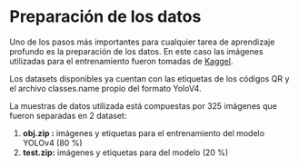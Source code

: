 # Preparación de los datos

Uno de los pasos más importantes para cualquier tarea de aprendizaje profundo es la preparación de los datos. En este caso las imágenes utilizadas para el entrenamiento fueron tomadas de [Kaggel](https://www.kaggle.com/datasets/hamidl/yoloqrlabeled?resource=download). 

Los datasets disponibles ya cuentan con las etiquetas de los códigos QR y el archivo classes.name  propio del formato YoloV4.

La muestras de datos utilizada está compuestas por 325 imágenes que fueron separadas en 2 dataset: 
1. **obj.zip :** imágenes y etiquetas para el entrenamiento del modelo YOLOv4 (80 %) 
2. **test.zip:** imágenes y etiquetas para del modelo (20 %)

